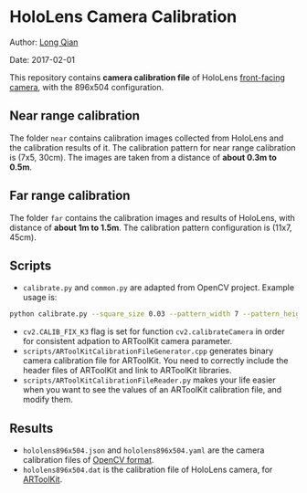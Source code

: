 HoloLens Camera Calibration
===
Author: [Long Qian](https://longqian.me/aboutme)

Date: 2017-02-01

This repository contains **camera calibration file** of HoloLens [front-facing camera](https://developer.microsoft.com/en-us/windows/holographic/locatable_camera), with the 896x504 configuration.

## Near range calibration
The folder ```near``` contains calibration images collected from HoloLens and the calibration results of it.
The calibration pattern for near range calibration is (7x5, 30cm).
The images are taken from a distance of **about 0.3m to 0.5m**.

## Far range calibration
The folder ```far``` contains the calibration images and results of HoloLens, with distance of **about 1m to 1.5m**.
The calibration pattern configuration is (11x7, 45cm).

## Scripts
* ```calibrate.py``` and ```common.py``` are adapted from OpenCV project. Example usage is:
```bash
python calibrate.py --square_size 0.03 --pattern_width 7 --pattern_height 5 data1/raw/*.jpg
```
* ```cv2.CALIB_FIX_K3``` flag is set for function ```cv2.calibrateCamera``` in order for consistent adpation to ARToolKit camera parameter.
* ```scripts/ARToolKitCalibrationFileGenerator.cpp``` generates binary camera calibration file for ARToolKit. You need to correctly include the header files of ARToolKit and link to ARToolKit libraries.
* ```scripts/ARToolKitCalibrationFileReader.py``` makes your life easier when you want to see the values of an ARToolKit calibration file, and modify them.


## Results
* ```hololens896x504.json``` and ```hololens896x504.yaml``` are the camera calibration files of [OpenCV format](http://docs.opencv.org/2.4/modules/calib3d/doc/camera_calibration_and_3d_reconstruction.html).
* ```hololens896x504.dat``` is the calibration file of HoloLens camera, for [ARToolKit](https://artoolkit.org/documentation/doku.php?id=2_Configuration:config_camera_calibration).

